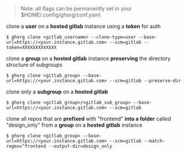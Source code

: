 > Note: all flags can be permanently set in your $HOME/.config/ghorg/conf.yaml

clone a **user** on a **hosted gitlab** instance using a **token** for auth

```
$ ghorg clone <gitlab_username> --clone-type=user --base-url=https://<your.instance.gitlab.com> --scm=gitlab --token=XXXXXXXXXXXXX
```

clone a **group** on a **hosted gitlab** instance **preserving** the directory structure of subgroups

```
$ ghorg clone <gitlab_group> --base-url=https://<your.instance.gitlab.com> --scm=gitlab --preserve-dir
```

clone only a **subgroup** on a **hosted gitlab**

```
$ ghorg clone <gitlab_group>/<gitlab_sub_group> --base-url=https://<your.instance.gitlab.com> --scm=gitlab
```

clone all repos that are **prefixed** with "frontend" **into a folder** called "design_only" from a **group** on a **hosted gitlab** instance

```
$ ghorg clone <gitlab_group> --base-url=https://<your.instance.gitlab.com> --scm=gitlab --match-regex=^frontend --output-dir=design_only
```
